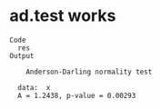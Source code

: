 # ad.test works

    Code
      res
    Output
      
      	Anderson-Darling normality test
      
      data:  x
      A = 1.2438, p-value = 0.00293
      

